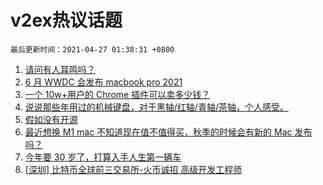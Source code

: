 # v2ex热议话题

`最后更新时间：2021-04-27 01:38:31 +0800`

1. [请问有人耳鸣吗？](https://www.v2ex.com/t/773320)
1. [6 月 WWDC 会发布 macbook pro 2021](https://www.v2ex.com/t/773327)
1. [一个 10w+用户的 Chrome 插件可以卖多少钱？](https://www.v2ex.com/t/773416)
1. [说说那些年用过的机械键盘，对于黑轴/红轴/青轴/茶轴，个人感受。](https://www.v2ex.com/t/773337)
1. [假如没有开源](https://www.v2ex.com/t/773246)
1. [最近想换 M1 mac 不知道现在值不值得买，秋季的时候会有新的 Mac 发布吗？](https://www.v2ex.com/t/773331)
1. [今年要 30 岁了，打算入手人生第一辆车](https://www.v2ex.com/t/773363)
1. [[深圳] 比特币全球前三交易所-火币诚招 高级开发工程师](https://www.v2ex.com/t/773391)

